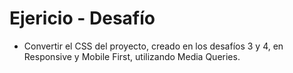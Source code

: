# Ejericio - Desafío

- Convertir el CSS del proyecto, creado en los desafíos 3 y 4, en Responsive y Mobile First, utilizando Media Queries.